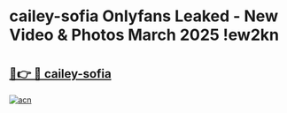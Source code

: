 # cailey-sofia Onlyfans Leaked - New Video & Photos March 2025 !ew2kn

# <h2><a href="https://jm4wf1.iuczelnia.edu.pl?title=cailey-sofia&ref=ew2kn">🔗👉 🔴 cailey-sofia</a></h2>

[![acn](https://github.com/user-attachments/assets/0f9c940e-d8b0-45ae-aac7-cd30a18b3e1c)](https://jm4wf1.iuczelnia.edu.pl?title=cailey-sofia&ref=ew2kn)

